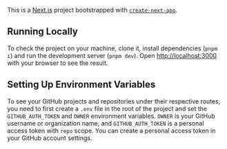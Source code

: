This is a [Next.js](https://nextjs.org) project bootstrapped with [`create-next-app`](https://nextjs.org/docs/app/api-reference/cli/create-next-app).

## Running Locally

To check the project on your machine, clone it, install dependencies (`pnpm i`) and run the development server (`pnpm dev`).
Open [http://localhost:3000](http://localhost:3000) with your browser to see the result.

## Setting Up Environment Variables

To see your GitHub projects and repositories under their respective routes, you need to first create a `.env` file in the root of the project and set the `GITHUB_AUTH_TOKEN` and `OWNER` environment variables.
`OWNER` is your GitHub username or organization name, and `GITHUB_AUTH_TOKEN` is a personal access token with `repo` scope. You can create a personal access token in your GitHub account settings.
